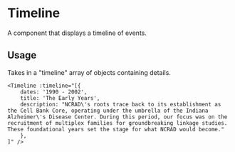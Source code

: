 # Timeline

A component that displays a timeline of events.

## Usage

Takes in a "timeline" array of objects containing details.

```
<Timeline :timeline="[{
    dates: '1990 - 2002',
    title: 'The Early Years',
    description: "NCRAD\'s roots trace back to its establishment as the Cell Bank Core, operating under the umbrella of the Indiana Alzheimer\'s Disease Center. During this period, our focus was on the recruitment of multiplex families for groundbreaking linkage studies. These foundational years set the stage for what NCRAD would become."
    },
]" />
```
